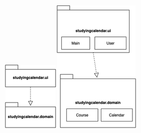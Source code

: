 ![Kaavio](https://raw.githubusercontent.com/miljaniemi/ot-harjoitustyo/master/laskarit/viikko4/arkkitehtuuriin.png)
![Kaavio luokkien kanssa](https://github.com/miljaniemi/ot-harjoitustyo/blob/master/laskarit/viikko4/oleoikein.png?raw=true)
